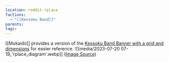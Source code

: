 ```yaml
---
location: reddit-rplace
factions:
  - "[[Kessoku Band]]"
parents: 
tags: 
---
```

[[Mukaido]] provides a version of the [Kessoku Band Banner with a grid and dimensions](https://discord.com/channels/1093664259273130084/1131230952119615600/1131470449549778984) for easier reference.
![[media/2023-07-20 07-19_'rplace_diagram'.webp]]
([Image Source](https://discord.com/channels/1093664259273130084/1131230952119615600/1131470449549778984))
